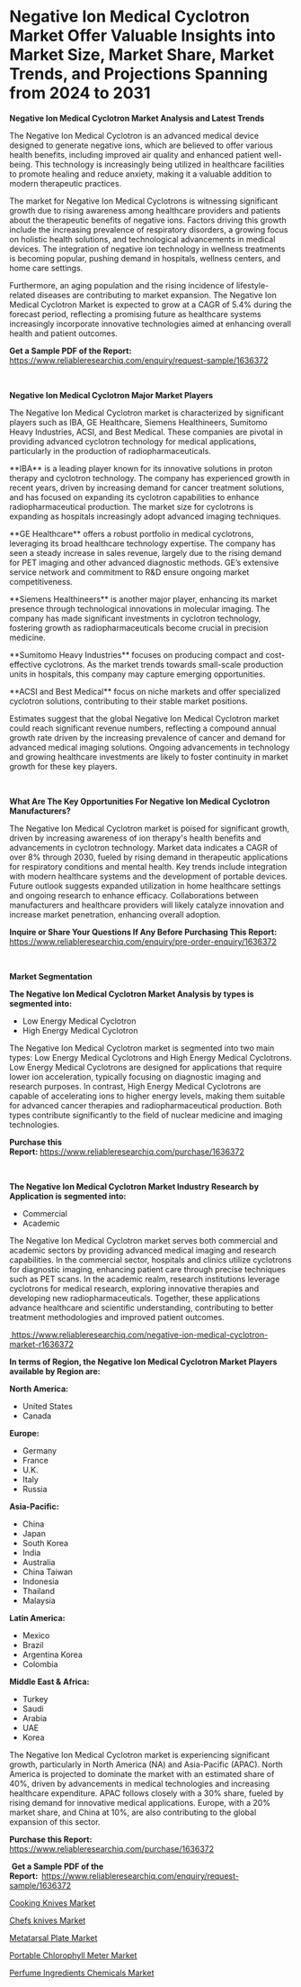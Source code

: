 <p><h1>Negative Ion Medical Cyclotron Market Offer Valuable Insights into Market Size, Market Share, Market Trends, and Projections Spanning from 2024 to 2031</h1></p><p><strong>Negative Ion Medical Cyclotron Market Analysis and Latest Trends</strong></p>
<p><p>The Negative Ion Medical Cyclotron is an advanced medical device designed to generate negative ions, which are believed to offer various health benefits, including improved air quality and enhanced patient well-being. This technology is increasingly being utilized in healthcare facilities to promote healing and reduce anxiety, making it a valuable addition to modern therapeutic practices.</p><p>The market for Negative Ion Medical Cyclotrons is witnessing significant growth due to rising awareness among healthcare providers and patients about the therapeutic benefits of negative ions. Factors driving this growth include the increasing prevalence of respiratory disorders, a growing focus on holistic health solutions, and technological advancements in medical devices. The integration of negative ion technology in wellness treatments is becoming popular, pushing demand in hospitals, wellness centers, and home care settings.</p><p>Furthermore, an aging population and the rising incidence of lifestyle-related diseases are contributing to market expansion. The Negative Ion Medical Cyclotron Market is expected to grow at a CAGR of 5.4% during the forecast period, reflecting a promising future as healthcare systems increasingly incorporate innovative technologies aimed at enhancing overall health and patient outcomes.</p></p>
<p><strong>Get a Sample PDF of the Report:&nbsp;</strong> <a href="https://www.reliableresearchiq.com/enquiry/request-sample/1636372">https://www.reliableresearchiq.com/enquiry/request-sample/1636372</a></p>
<p>&nbsp;</p>
<p><strong>Negative Ion Medical Cyclotron Major Market Players</strong></p>
<p><p>The Negative Ion Medical Cyclotron market is characterized by significant players such as IBA, GE Healthcare, Siemens Healthineers, Sumitomo Heavy Industries, ACSI, and Best Medical. These companies are pivotal in providing advanced cyclotron technology for medical applications, particularly in the production of radiopharmaceuticals.</p><p>**IBA** is a leading player known for its innovative solutions in proton therapy and cyclotron technology. The company has experienced growth in recent years, driven by increasing demand for cancer treatment solutions, and has focused on expanding its cyclotron capabilities to enhance radiopharmaceutical production. The market size for cyclotrons is expanding as hospitals increasingly adopt advanced imaging techniques.</p><p>**GE Healthcare** offers a robust portfolio in medical cyclotrons, leveraging its broad healthcare technology expertise. The company has seen a steady increase in sales revenue, largely due to the rising demand for PET imaging and other advanced diagnostic methods. GE’s extensive service network and commitment to R&D ensure ongoing market competitiveness.</p><p>**Siemens Healthineers** is another major player, enhancing its market presence through technological innovations in molecular imaging. The company has made significant investments in cyclotron technology, fostering growth as radiopharmaceuticals become crucial in precision medicine.</p><p>**Sumitomo Heavy Industries** focuses on producing compact and cost-effective cyclotrons. As the market trends towards small-scale production units in hospitals, this company may capture emerging opportunities.</p><p>**ACSI and Best Medical** focus on niche markets and offer specialized cyclotron solutions, contributing to their stable market positions.</p><p>Estimates suggest that the global Negative Ion Medical Cyclotron market could reach significant revenue numbers, reflecting a compound annual growth rate driven by the increasing prevalence of cancer and demand for advanced medical imaging solutions. Ongoing advancements in technology and growing healthcare investments are likely to foster continuity in market growth for these key players.</p></p>
<p>&nbsp;</p>
<p><strong>What Are The Key Opportunities For Negative Ion Medical Cyclotron Manufacturers?</strong></p>
<p><p>The Negative Ion Medical Cyclotron market is poised for significant growth, driven by increasing awareness of ion therapy's health benefits and advancements in cyclotron technology. Market data indicates a CAGR of over 8% through 2030, fueled by rising demand in therapeutic applications for respiratory conditions and mental health. Key trends include integration with modern healthcare systems and the development of portable devices. Future outlook suggests expanded utilization in home healthcare settings and ongoing research to enhance efficacy. Collaborations between manufacturers and healthcare providers will likely catalyze innovation and increase market penetration, enhancing overall adoption.</p></p>
<p><strong>Inquire or Share Your Questions If Any Before Purchasing This Report:</strong> <a href="https://www.reliableresearchiq.com/enquiry/pre-order-enquiry/1636372">https://www.reliableresearchiq.com/enquiry/pre-order-enquiry/1636372</a></p>
<p>&nbsp;</p>
<p><strong>Market Segmentation</strong></p>
<p><strong>The Negative Ion Medical Cyclotron Market Analysis by types is segmented into:</strong></p>
<p><ul><li>Low Energy Medical Cyclotron</li><li>High Energy Medical Cyclotron</li></ul></p>
<p><p>The Negative Ion Medical Cyclotron market is segmented into two main types: Low Energy Medical Cyclotrons and High Energy Medical Cyclotrons. Low Energy Medical Cyclotrons are designed for applications that require lower ion acceleration, typically focusing on diagnostic imaging and research purposes. In contrast, High Energy Medical Cyclotrons are capable of accelerating ions to higher energy levels, making them suitable for advanced cancer therapies and radiopharmaceutical production. Both types contribute significantly to the field of nuclear medicine and imaging technologies.</p></p>
<p><strong>Purchase this Report:&nbsp;</strong><a href="https://www.reliableresearchiq.com/purchase/1636372">https://www.reliableresearchiq.com/purchase/1636372</a></p>
<p>&nbsp;</p>
<p><strong>The Negative Ion Medical Cyclotron Market Industry Research by Application is segmented into:</strong></p>
<p><ul><li>Commercial</li><li>Academic</li></ul></p>
<p><p>The Negative Ion Medical Cyclotron market serves both commercial and academic sectors by providing advanced medical imaging and research capabilities. In the commercial sector, hospitals and clinics utilize cyclotrons for diagnostic imaging, enhancing patient care through precise techniques such as PET scans. In the academic realm, research institutions leverage cyclotrons for medical research, exploring innovative therapies and developing new radiopharmaceuticals. Together, these applications advance healthcare and scientific understanding, contributing to better treatment methodologies and improved patient outcomes.</p></p>
<p><a href="https://www.reliableresearchiq.com/negative-ion-medical-cyclotron-market-r1636372">&nbsp;https://www.reliableresearchiq.com/negative-ion-medical-cyclotron-market-r1636372</a></p>
<p><strong>In terms of Region, the Negative Ion Medical Cyclotron Market Players available by Region are:</strong></p>
<p>
    <p> <strong> North America: </strong>
        <ul>
            <li>United States</li>
            <li>Canada</li>
        </ul>
        </p> 
    <p> <strong> Europe: </strong>
        <ul>
            <li>Germany</li>
            <li>France</li>
            <li>U.K.</li>
            <li>Italy</li>
            <li>Russia</li>
        </ul>
        </p> 
    <p> <strong> Asia-Pacific: </strong>
        <ul>
            <li>China</li>
            <li>Japan</li>
            <li>South Korea</li>
            <li>India</li>
            <li>Australia</li>
            <li>China Taiwan</li>
            <li>Indonesia</li>
            <li>Thailand</li>
            <li>Malaysia</li>
        </ul>
        </p> 
    <p> <strong> Latin America: </strong>
        <ul>
            <li>Mexico</li>
            <li>Brazil</li>
            <li>Argentina Korea</li>
            <li>Colombia</li>
        </ul>
        </p> 
    <p> <strong> Middle East & Africa: </strong>
        <ul>
            <li>Turkey</li>
            <li>Saudi</li>
            <li>Arabia</li>
            <li>UAE</li>
            <li>Korea</li>
        </ul>
    </p>
    </p>
<p><p>The Negative Ion Medical Cyclotron market is experiencing significant growth, particularly in North America (NA) and Asia-Pacific (APAC). North America is projected to dominate the market with an estimated share of 40%, driven by advancements in medical technologies and increasing healthcare expenditure. APAC follows closely with a 30% share, fueled by rising demand for innovative medical applications. Europe, with a 20% market share, and China at 10%, are also contributing to the global expansion of this sector.</p></p>
<p><strong>Purchase this Report: </strong><a href="https://www.reliableresearchiq.com/purchase/1636372">https://www.reliableresearchiq.com/purchase/1636372</a></p>
<p>&nbsp;<strong>Get a Sample PDF of the Report:&nbsp;&nbsp;</strong><a href="https://www.reliableresearchiq.com/enquiry/request-sample/1636372">https://www.reliableresearchiq.com/enquiry/request-sample/1636372</a></p>
<p><strong></strong></p>
<p><p><a href="https://issuu.com/reportprime-2/docs/cooking-knives-market-size-2030.ppt_613cf158d2a6cf">Cooking Knives Market</a></p><p><a href="https://issuu.com/reportprime-2/docs/chefs-knives-market-size-2030.pptx_08b8585b790ea8">Chefs knives Market</a></p><p><a href="https://www.linkedin.com/pulse/comprehensive-look-product-type-metatarsal-straight-platemetatarsal-sbhje?trackingId=fBby%2FPvlSJytytEupc8%2BsQ%3D%3D">Metatarsal Plate Market</a></p><p><a href="https://www.linkedin.com/pulse/portable-chlorophyll-meter-market-size-growing-cagr-131-qpdrf?trackingId=wvNsMjFfT62fUxK57WIXZQ%3D%3D">Portable Chlorophyll Meter Market</a></p><p><a href="https://medium.com/@harriseunice1984/comprehensive-analysis-of-the-global-perfume-ingredients-chemicals-market-growth-trends-market-5ec66dff318e">Perfume Ingredients Chemicals Market</a></p></p>